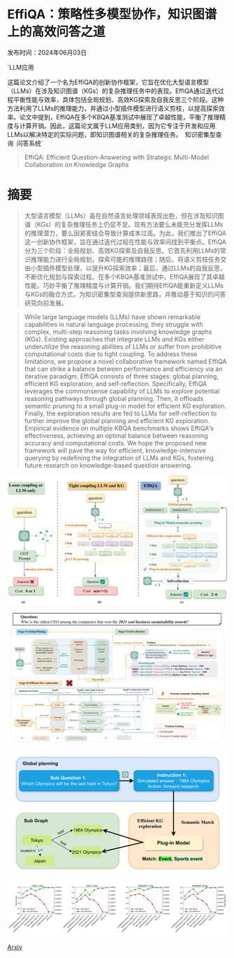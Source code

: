 # EffiQA：策略性多模型协作，知识图谱上的高效问答之道

发布时间：2024年06月03日

`LLM应用

这篇论文介绍了一个名为EffiQA的创新协作框架，它旨在优化大型语言模型（LLMs）在涉及知识图谱（KGs）的复杂推理任务中的表现。EffiQA通过迭代过程平衡性能与效率，具体包括全局规划、高效KG探索及自我反思三个阶段。这种方法利用了LLMs的推理能力，并通过小型插件模型进行语义剪枝，以提高探索效率。论文中提到，EffiQA在多个KBQA基准测试中展现了卓越性能，平衡了推理精度与计算开销。因此，这篇论文属于LLM应用类别，因为它专注于开发和应用LLMs以解决特定的实际问题，即知识图谱相关的复杂推理任务。` `知识密集型查询` `问答系统`

> EffiQA: Efficient Question-Answering with Strategic Multi-Model Collaboration on Knowledge Graphs

# 摘要

> 大型语言模型（LLMs）虽在自然语言处理领域表现出色，但在涉及知识图谱（KGs）的复杂推理任务上仍显不足。现有方法要么未能充分发挥LLMs的推理潜力，要么因紧密结合导致计算成本过高。为此，我们推出了EffiQA这一创新协作框架，旨在通过迭代过程在性能与效率间找到平衡点。EffiQA分为三个阶段：全局规划、高效KG探索及自我反思。它首先利用LLMs的常识推理能力进行全局规划，探索可能的推理路径；随后，将语义剪枝任务交由小型插件模型处理，以提升KG探索效率；最后，通过LLMs的自我反思，不断优化规划与探索过程。在多个KBQA基准测试中，EffiQA展现了其卓越性能，巧妙平衡了推理精度与计算开销。我们期待EffiQA能重新定义LLMs与KGs的融合方式，为知识密集型查询提供新思路，并推动基于知识的问答研究向前发展。

> While large language models (LLMs) have shown remarkable capabilities in natural language processing, they struggle with complex, multi-step reasoning tasks involving knowledge graphs (KGs). Existing approaches that integrate LLMs and KGs either underutilize the reasoning abilities of LLMs or suffer from prohibitive computational costs due to tight coupling. To address these limitations, we propose a novel collaborative framework named EffiQA that can strike a balance between performance and efficiency via an iterative paradigm. EffiQA consists of three stages: global planning, efficient KG exploration, and self-reflection. Specifically, EffiQA leverages the commonsense capability of LLMs to explore potential reasoning pathways through global planning. Then, it offloads semantic pruning to a small plug-in model for efficient KG exploration. Finally, the exploration results are fed to LLMs for self-reflection to further improve the global planning and efficient KG exploration. Empirical evidence on multiple KBQA benchmarks shows EffiQA's effectiveness, achieving an optimal balance between reasoning accuracy and computational costs. We hope the proposed new framework will pave the way for efficient, knowledge-intensive querying by redefining the integration of LLMs and KGs, fostering future research on knowledge-based question answering.

![EffiQA：策略性多模型协作，知识图谱上的高效问答之道](../../../paper_images/2406.01238/x1.png)

![EffiQA：策略性多模型协作，知识图谱上的高效问答之道](../../../paper_images/2406.01238/x2.png)

![EffiQA：策略性多模型协作，知识图谱上的高效问答之道](../../../paper_images/2406.01238/x3.png)

![EffiQA：策略性多模型协作，知识图谱上的高效问答之道](../../../paper_images/2406.01238/myplot.png)

[Arxiv](https://arxiv.org/abs/2406.01238)